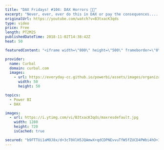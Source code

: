 ```yaml
---
title: "DAX Fridays! #104: DAX Horrors 🔪💀"
excerpt: "Never, ever, ever do this in DAX or pay the consequences.... You have been warned!  Happy Halloween!   Get Northwind Dataset: https://www.youtube.com/watch?v=k3NMIlLffrU  Link to DAX Fridays survey: http://bit.ly/2MMM4KK    Here you can download all the pbix files: https://curbal.com/donwload-center"
originalUrl: https://youtube.com/watch?v=B3txacK3qds
type: video
price: Free
length: PT2M2S
publishedDateTime: 2018-11-02T14:38:42Z
heat: 50

featuredContent: "<iframe width=\"800\" height=\"500\" frameborder=\"0\" src=\"https://www.youtube.com/embed/B3txacK3qds\" allow=\"accelerometer; autoplay; encrypted-media; gyroscope; picture-in-picture\" allowfullscreen></iframe>"

provider:
  name: Curbal
  domain: curbal.com
  images:
    - url: https://everyday-cc.github.io/powerbi/assets/images/organizations/curbal.com-50x50.jpg
      width: 50
      height: 50

topics:
  - Power BI
  - DAX

images:
  - url: https://i.ytimg.com/vi/B3txacK3qds/maxresdefault.jpg
    width: 1280
    height: 720
    isCached: true

secured: "b9FTTUi1aMOJ8x/d+3cT0XlH5JQAmwX+qdCDPNEvvuTfW5fZUCD4PWbi4hO+1+6PSAqng2Iqz856Nk7ymSDOQeWxOyaRPz9F3IJDLyNjmheCMCS04540WCZZ26RCwyAoXTYvAzKJgPDbkXlDwnDe73DwWUqx302n63TdDWbKAxtkUcqmfjNm24hMkG+ys2nF0mIPQAI5VVCuTBLstbEEGIAJAa1R+2NIeBsBvKwtKL/gmjFpc0aTqmHIza1uUKeoMbqqIO7Syvc17MzOArLWNAvggz9u8mn+BNrLqbXJ6KtjOY6ZxhiuUhWVh0o/cT4pGZgwXnRszFxuJWoQBZBiFNpGQnZhcJbDThOCMubgXYTzJzMtDqk9CXrMveQGE8lQlIF/KLMklW0knnjIWwrIArrC6qnceNXJBc5XhO6CU74=;vYcvq8aeidfpFeevlzs3nQ=="
---
```


